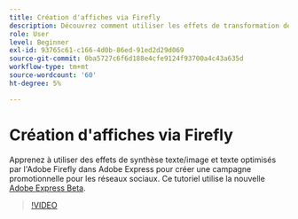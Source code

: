 ```yaml
---
title: Création d'affiches via Firefly
description: Découvrez comment utiliser les effets de transformation de texte en image et de texte, optimisés par l’Adobe Firefly
role: User
level: Beginner
exl-id: 93765c61-c166-4d0b-86ed-91ed2d29d069
source-git-commit: 0ba5727c6f6d188e4cfe9124f93700a4c43a635d
workflow-type: tm+mt
source-wordcount: '60'
ht-degree: 5%

---
```


# Création d&#39;affiches via Firefly

Apprenez à utiliser des effets de synthèse texte/image et texte optimisés par l&#39;Adobe Firefly dans Adobe Express pour créer une campagne promotionnelle pour les réseaux sociaux. Ce tutoriel utilise la nouvelle [Adobe Express Beta](https://www.adobe.com/express/).

>[!VIDEO](https://video.tv.adobe.com/v/3420533?quality=12&learn=on&hidetitle=true)
